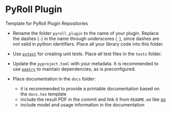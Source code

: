 # PyRoll Plugin

Template for PyRoll Plugin Repositories

- Rename the folder `pyroll_plugin` to the name of your plugin. Replace the dashes (`-`) in the name through
  underscores (`_`), since dashes are not valid in python identifiers. Place all your library code into this folder.

- Use [`pytest`](https://docs.pytest.org) for creating unit tests. Place all test files in the `tests` folder.

- Update the `pyproject.toml` with your metadata. It is recommended to use [`poetry`](https://python-poetry.org) to
  maintain dependencies, as is preconfigured.

- Place documentation in the `docs` folder:
    - it is recommended to provide a printable documentation based on the `docs.tex` template
    - include the result PDF in the commit and link it from `README.md` like [so](docs/docs.pdf)
    - include model and usage information in the documentation


